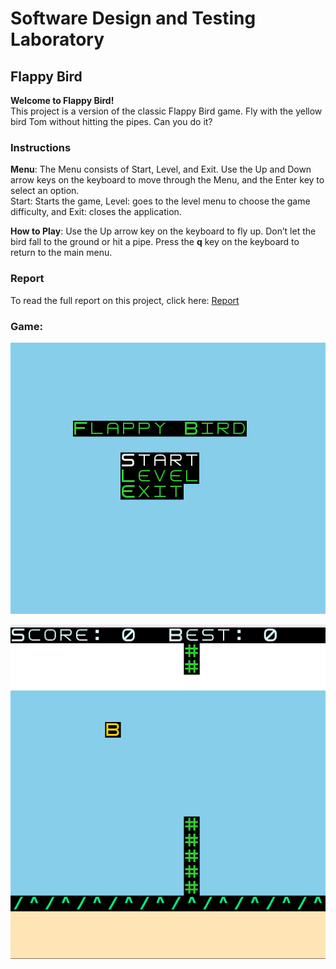 # Software Design and Testing Laboratory

## Flappy Bird

**Welcome to Flappy Bird!**  
This project is a version of the classic Flappy Bird game.
Fly with the yellow bird Tom without hitting the pipes. Can you do it?

### Instructions

**Menu**: The Menu consists of Start, Level, and Exit. Use the Up and Down arrow keys on the keyboard to move through the Menu, and the Enter key to select an option.  
Start: Starts the game,
Level: goes to the level menu to choose the game difficulty, and
Exit: closes the application.

**How to Play**: Use the Up arrow key on the keyboard to fly up. Don’t let the bird fall to the ground or hit a pipe.
Press the **q** key on the keyboard to return to the main menu.

### Report

To read the full report on this project, click here: [Report](docs/Report.md)

### Game:

![Menu](docs/Image/Menu.png)


![Game](docs/Image/Game.png)
